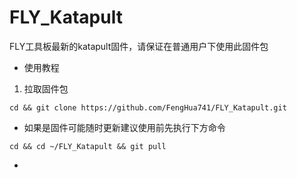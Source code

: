 # FLY_Katapult
FLY工具板最新的katapult固件，请保证在普通用户下使用此固件包

* 使用教程

1. 拉取固件包

```
cd && git clone https://github.com/FengHua741/FLY_Katapult.git
```

* 如果是固件可能随时更新建议使用前先执行下方命令

```
cd && cd ~/FLY_Katapult && git pull
```

* 
